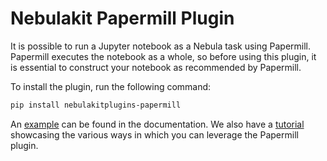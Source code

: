 # Nebulakit Papermill Plugin

It is possible to run a Jupyter notebook as a Nebula task using Papermill. Papermill executes the notebook as a whole, so before using this plugin, it is essential to construct your notebook as recommended by Papermill.

To install the plugin, run the following command:

```bash
pip install nebulakitplugins-papermill
```

An [example](https://docs.nebula.org/projects/cookbook/en/latest/auto/integrations/nebulakit_plugins/papermilltasks/simple.html#sphx-glr-auto-integrations-nebulakit-plugins-papermilltasks-simple-py) can be found in the documentation. We also have a [tutorial](https://docs.nebula.org/projects/cookbook/en/latest/auto/case_studies/feature_engineering/eda/index.html) showcasing the various ways in which you can leverage the Papermill plugin.
